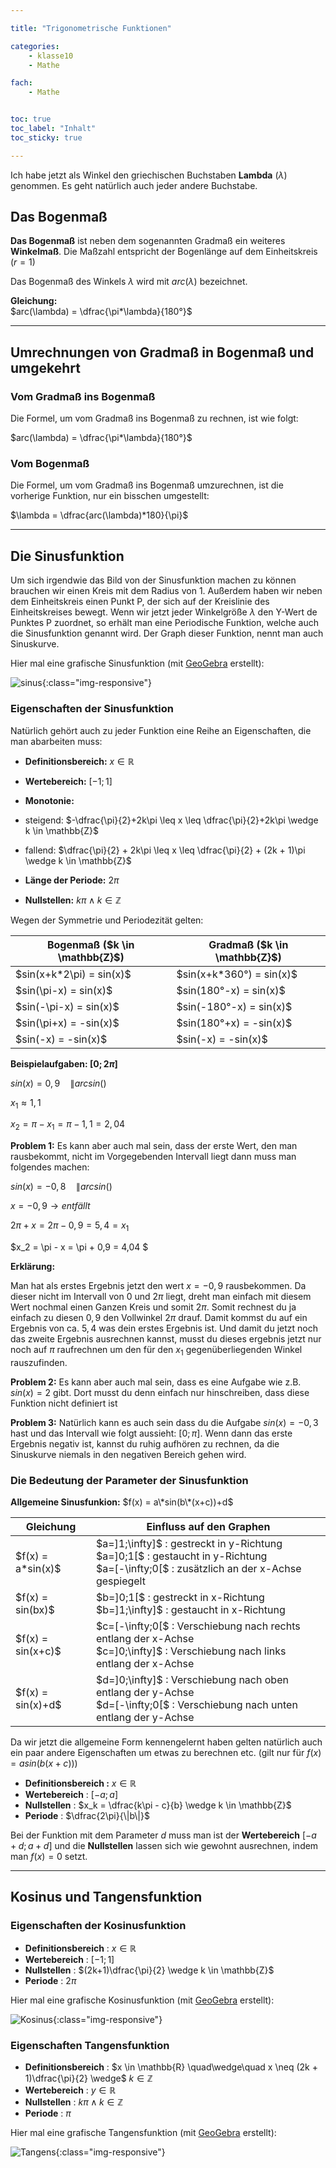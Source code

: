```yaml
---

title: "Trigonometrische Funktionen"

categories:
    - klasse10
    - Mathe

fach:
    - Mathe


toc: true
toc_label: "Inhalt"
toc_sticky: true

---
```


Ich habe jetzt als Winkel den griechischen Buchstaben **Lambda** ($\lambda$) genommen. Es geht natürlich auch jeder andere Buchstabe.

## Das Bogenmaß

**Das Bogenmaß** ist neben dem sogenannten Gradmaß ein weiteres **Winkelmaß**. Die Maßzahl entspricht der Bogenlänge auf dem Einheitskreis ($r = 1$)

Das Bogenmaß des Winkels $\lambda$ wird mit $arc(\lambda)$ bezeichnet.

**Gleichung:**  
$arc(\lambda) = \dfrac{\pi*\lambda}{180°}$

* * *

## Umrechnungen von Gradmaß in Bogenmaß und umgekehrt

### Vom Gradmaß ins Bogenmaß

Die Formel, um vom Gradmaß ins Bogenmaß zu rechnen, ist wie folgt:

$arc(\lambda) = \dfrac{\pi*\lambda}{180°}$

### Vom Bogenmaß

Die Formel, um vom Gradmaß ins Bogenmaß umzurechnen, ist die vorherige Funktion, nur ein bisschen umgestellt:

$\lambda = \dfrac{arc(\lambda)*180}{\pi}$

* * *

## Die Sinusfunktion

Um sich irgendwie das Bild von der Sinusfunktion machen zu können brauchen wir einen Kreis mit dem Radius von 1\. Außerdem haben wir neben dem Einheitskreis einen Punkt P, der sich auf der Kreislinie des Einheitskreises bewegt. Wenn wir jetzt jeder Winkelgröße $\lambda$ den Y-Wert de Punktes P zuordnet, so erhält man eine Periodische Funktion, welche auch die Sinusfunktion genannt wird. Der Graph dieser Funktion, nennt man auch Sinuskurve.

Hier mal eine grafische Sinusfunktion (mit <a href="https://geogebra.org">GeoGebra</a> erstellt):

![sinus](https://adrian.mvbuddies.de/bilder/mathe10/trifunk/sinus1.PNG){:class="img-responsive"}

### Eigenschaften der Sinusfunktion

Natürlich gehört auch zu jeder Funktion eine Reihe an Eigenschaften, die man abarbeiten muss:

*   **Definitionsbereich:** $x\in\mathbb{R}$
*   **Wertebereich:** $[-1;1]$
*   **Monotonie:**

*   steigend: $-\dfrac{\pi}{2}+2k\pi \leq x \leq \dfrac{\pi}{2}+2k\pi \wedge k \in \mathbb{Z}$

*   fallend: $\dfrac{\pi}{2} + 2k\pi \leq x \leq \dfrac{\pi}{2} + (2k + 1)\pi \wedge k \in \mathbb{Z}$

*   **Länge der Periode:** $2\pi$
*   **Nullstellen:** $k\pi \wedge k \in \mathbb{Z}$

Wegen der Symmetrie und Periodezität gelten:

<table class="table table-hover">
    <thead>
                    <th>Bogenmaß ($k \in \mathbb{Z}$)</th>
                    <th>Gradmaß ($k \in \mathbb{Z}$)</th>
    </thead>
                <tr>
                    <td>$sin(x+k*2\pi) = sin(x)$</td>
                    <td>$sin(x+k*360°) = sin(x)$</td>
                </tr>
                <tr>
                    <td>$sin(\pi-x) = sin(x)$</td>
                    <td>$sin(180°-x) = sin(x)$</td>
                </tr>
                <tr>
                    <td>$sin(-\pi-x) = sin(x)$</td>
                    <td>$sin(-180°-x) = sin(x)$</td>
                </tr>
                <tr>
                    <td>$sin(\pi+x) = -sin(x)$</td>
                    <td>$sin(180°+x) = -sin(x)$</td>
                </tr>
                <tr>
                    <td>$sin(-x) = -sin(x)$</td>
                    <td>$sin(-x) = -sin(x)$</td>
                </tr>
            </table>


**Beispielaufgaben: $[0 ; 2\pi]$**

$sin(x) = 0,9 \quad \| arcsin()$

$x_1 \approx 1,1$

$x_2 = \pi - x_1 = \pi - 1,1 = 2,04$

**Problem 1:** Es kann aber auch mal sein, dass der erste Wert, den man rausbekommt, nicht im Vorgegebenden Intervall liegt dann muss man folgendes machen:

$sin(x) = -0,8 \quad \| arcsin()$

$x = -0,9 \rightarrow entfällt$

$2\pi + x = 2\pi-0,9 = 5,4 = x_1$

$x_2 = \pi - x = \pi + 0,9 = 4,04 $

**Erklärung:**

Man hat als erstes Ergebnis jetzt den wert $x = -0,9$ rausbekommen. Da dieser nicht im Intervall von $0$ und $2\pi$ liegt, dreht man einfach mit diesem Wert nochmal einen Ganzen Kreis und somit $2\pi$. Somit rechnest du ja einfach zu diesen $0,9$ den Vollwinkel $2\pi$ drauf. Damit kommst du auf ein Ergebnis von ca. $5,4$ was dein erstes Ergebnis ist. Und damit du jetzt noch das zweite Ergebnis ausrechnen kannst, musst du dieses ergebnis jetzt nur noch auf $\pi$ raufrechnen um den für den $x_1$ gegenüberliegenden Winkel rauszufinden.

**Problem 2:** Es kann aber auch mal sein, dass es eine Aufgabe wie z.B. $sin(x) = 2$ gibt. Dort musst du denn einfach nur hinschreiben, dass diese Funktion nicht definiert ist

**Problem 3:** Natürlich kann es auch sein dass du die Aufgabe $sin(x) = -0,3$ hast und das Intervall wie folgt aussieht: $[0;\pi]$. Wenn dann das erste Ergebnis negativ ist, kannst du ruhig aufhören zu rechnen, da die Sinuskurve niemals in den negativen Bereich gehen wird.

### Die Bedeutung der Parameter der Sinusfunktion

**Allgemeine Sinusfunkion:** $f(x) = a\*sin(b\*(x+c))+d$

<table class="table table-hover">
                <thead>
                    <th>Gleichung</th>
                    <th>Einfluss auf den Graphen</th>
                </thead>
                <tr>
                    <td>$f(x) = a*sin(x)$</td>
                    <td>$a=]1;\infty]$ : gestreckt in y-Richtung<br>
                        $a=]0;1[$ : gestaucht in y-Richtung <br>
                        $a=[-\infty;0[$ : zusätzlich an der x-Achse gespiegelt
                    </td>
                </tr>
                <tr >
                    <td>$f(x) = sin(bx)$</td>
                    <td>$b=]0;1[$ : gestreckt in x-Richtung <br>
                        $b=]1;\infty]$ : gestaucht in x-Richtung</td>
                </tr>
                <tr >
                    <td>$f(x) = sin(x+c)$</td>
                    <td>$c=[-\infty;0[$ : Verschiebung nach rechts entlang der x-Achse <br>
                        $c=]0;\infty]$ : Verschiebung nach links entlang der x-Achse</td>
                </tr>
                <tr>
                    <td>$f(x) = sin(x)+d$</td>
                    <td>$d=]0;\infty]$ : Verschiebung nach oben entlang der y-Achse <br>
                        $d=[-\infty;0[$ : Verschiebung nach unten entlang der y-Achse</td>
                </tr>
            </table>

Da wir jetzt die allgemeine Form kennengelernt haben gelten natürlich auch ein paar andere Eigenschaften um etwas zu berechnen etc. (gilt nur für $f(x) = asin(b(x+c))$)

*   **Definitionsbereich :** $x \in \mathbb{R}$
*   **Wertebereich** : $[-a;a]$
*   **Nullstellen** : $x_k = \dfrac{k\pi - c}{b} \wedge k \in \mathbb{Z}$
*   **Periode** : $\dfrac{2\pi}{\|b\|}$

Bei der Funktion mit dem Parameter $d$ muss man ist der **Wertebereich** $[-a+d;a+d]$ und die **Nullstellen** lassen sich wie gewohnt ausrechnen, indem man $f(x) = 0$ setzt.

* * *

## Kosinus und Tangensfunktion

### Eigenschaften der Kosinusfunktion

*   **Definitionsbereich** : $x\in\mathbb{R}$
*   **Wertebereich** : $[-1;1]$
*   **Nullstellen** : $(2k+1)\dfrac{\pi}{2} \wedge k \in \mathbb{Z}$
*   **Periode** : $2\pi$

Hier mal eine grafische Kosinusfunktion (mit <a href="https://geogebra.org">GeoGebra</a> erstellt):

![Kosinus](https://adrian.mvbuddies.de/bilder/mathe10/trifunk/kosinus.PNG){:class="img-responsive"}

### Eigenschaften Tangensfunktion

*   **Definitionsbereich** : $x \in \mathbb{R} \quad\wedge\quad x \neq (2k + 1)\dfrac{\pi}{2} \wedge$ $k \in \mathbb{Z}$
*   **Wertebereich** : $y \in \mathbb{R}$
*   **Nullstellen** : $k\pi \wedge k \in \mathbb{Z}$
*   **Periode** : $\pi$

Hier mal eine grafische Tangensfunktion (mit <a href="https://geogebra.org">GeoGebra</a> erstellt):

![Tangens](https://adrian.mvbuddies.de/bilder/mathe10/trifunk/tangens.PNG){:class="img-responsive"}